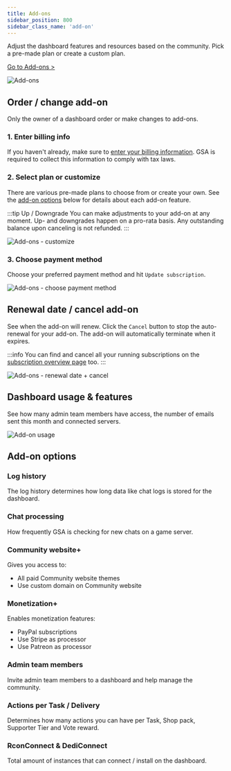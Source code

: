 ```yaml
---
title: Add-ons
sidebar_position: 800
sidebar_class_name: 'add-on'
---
```


Adjust the dashboard features and resources based on the community. Pick a pre-made plan or create a custom plan.

[Go to Add-ons >](https://dash.gameserverapp.com/configure/add-on)

![Add-ons](/img/dashboard/addon/addon_overview.jpg)

## Order / change add-on
Only the owner of a dashboard order or make changes to add-ons.

### 1. Enter billing info
If you haven't already, make sure to [enter your billing information](/dashboard/account#billing-information). GSA is required to collect this information to comply with tax laws.

### 2. Select plan or customize
There are various pre-made plans to choose from or create your own. See the [add-on options](#add-on-options) below for details about each add-on feature.

:::tip Up / Downgrade
You can make adjustments to your add-on at any moment. Up- and downgrades happen on a pro-rata basis. Any outstanding balance upon canceling is not refunded.
:::

![Add-ons - customize](/img/dashboard/addon/addon_customize.jpg)

### 3. Choose payment method
Choose your preferred payment method and hit `Update subscription`.

![Add-ons - choose payment method](/img/dashboard/addon/addon_order_payment_method.jpg)

## Renewal date / cancel add-on
See when the add-on will renew. Click the `Cancel` button to stop the auto-renewal for your add-on. The add-on will automatically terminate when it expires.

:::info
You can find and cancel all your running subscriptions on the [subscription overview page](/dashboard/account#your-subscriptions) too.
:::

![Add-ons - renewal date + cancel](/img/dashboard/addon/addon_cancel_renew_info.jpg)


## Dashboard usage & features
See how many admin team members have access, the number of emails sent this month and connected servers.

![Add-on usage](/img/dashboard/addon/addon_usage.jpg)

## Add-on options

### Log history
The log history determines how long data like chat logs is stored for the dashboard.

### Chat processing
How frequently GSA is checking for new chats on a game server.

### Community website+
Gives you access to:
- All paid Community website themes
- Use custom domain on Community website

### Monetization+
Enables monetization features:
- PayPal subscriptions
- Use Stripe as processor
- Use Patreon as processor

### Admin team members
Invite admin team members to a dashboard and help manage the community.

### Actions per Task / Delivery
Determines how many actions you can have per Task, Shop pack, Supporter Tier and Vote reward.

### RconConnect & DediConnect
Total amount of instances that can connect / install on the dashboard.
